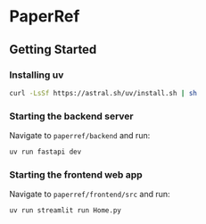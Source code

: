 # PaperRef

## Getting Started

### Installing uv

```bash
curl -LsSf https://astral.sh/uv/install.sh | sh
```

### Starting the backend server 

Navigate to `paperref/backend` and run:
   ```bash
   uv run fastapi dev
   ```

### Starting the frontend web app 

Navigate to `paperref/frontend/src` and run:
   ```bash
   uv run streamlit run Home.py
   ```
